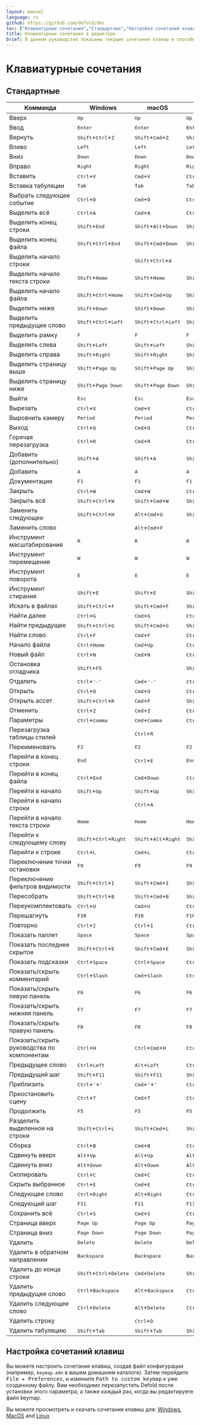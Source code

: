 ```yaml
---
layout: manual
language: ru
github: https://github.com/defold/doc
toc: ["Клавиатурные сочетания","Стандартные","Настройка сочетаний клавиш"]
title: Клавиатурные сочетания в редакторе
brief: В данном руководстве показаны текущие сочетания клавиш и способы их настройки.
---
```


# Клавиатурные сочетания

## Стандартные

| Комманда | Windows | macOS | Linux |
|---------|---------|-------|-------|
| Вверх | <kbd>Up</kbd> | <kbd>Up</kbd> | <kbd>Up</kbd> |
| Ввод | <kbd>Enter</kbd> | <kbd>Enter</kbd> | <kbd>Enter</kbd> |
| Вернуть | <kbd>Shift</kbd>+<kbd>Ctrl</kbd>+<kbd>Z</kbd> | <kbd>Shift</kbd>+<kbd>Cmd</kbd>+<kbd>Z</kbd> | <kbd>Shift</kbd>+<kbd>Ctrl</kbd>+<kbd>Z</kbd> |
| Влево | <kbd>Left</kbd> | <kbd>Left</kbd> | <kbd>Left</kbd> |
| Вниз | <kbd>Down</kbd> | <kbd>Down</kbd> | <kbd>Down</kbd> |
| Вправо | <kbd>Right</kbd> | <kbd>Right</kbd> | <kbd>Right</kbd> |
| Вставить | <kbd>Ctrl</kbd>+<kbd>V</kbd> | <kbd>Cmd</kbd>+<kbd>V</kbd> | <kbd>Ctrl</kbd>+<kbd>V</kbd> |
| Вставка табуляции | <kbd>Tab</kbd> | <kbd>Tab</kbd> | <kbd>Tab</kbd> |
| Выбрать следующее событие | <kbd>Ctrl</kbd>+<kbd>D</kbd> | <kbd>Cmd</kbd>+<kbd>D</kbd> | <kbd>Ctrl</kbd>+<kbd>D</kbd> |
| Выделить всё | <kbd>Ctrl</kbd>+<kbd>A</kbd> | <kbd>Cmd</kbd>+<kbd>A</kbd> | <kbd>Ctrl</kbd>+<kbd>A</kbd> |
| Выделить конец строки | <kbd>Shift</kbd>+<kbd>End</kbd> | <kbd>Shift</kbd>+<kbd>Alt</kbd>+<kbd>Down</kbd> | <kbd>Shift</kbd>+<kbd>End</kbd> |
| Выделить конец файла | <kbd>Shift</kbd>+<kbd>Ctrl</kbd>+<kbd>End</kbd> | <kbd>Shift</kbd>+<kbd>Cmd</kbd>+<kbd>Down</kbd> | <kbd>Shift</kbd>+<kbd>Ctrl</kbd>+<kbd>End</kbd> |
| Выделить начало строки |  | <kbd>Shift</kbd>+<kbd>Ctrl</kbd>+<kbd>A</kbd> |  |
| Выделить начало текста строки | <kbd>Shift</kbd>+<kbd>Home</kbd> | <kbd>Shift</kbd>+<kbd>Home</kbd> | <kbd>Shift</kbd>+<kbd>Home</kbd> |
| Выделить начало файла | <kbd>Shift</kbd>+<kbd>Ctrl</kbd>+<kbd>Home</kbd> | <kbd>Shift</kbd>+<kbd>Cmd</kbd>+<kbd>Up</kbd> | <kbd>Shift</kbd>+<kbd>Ctrl</kbd>+<kbd>Home</kbd> |
| Выделить ниже | <kbd>Shift</kbd>+<kbd>Down</kbd> | <kbd>Shift</kbd>+<kbd>Down</kbd> | <kbd>Shift</kbd>+<kbd>Down</kbd> |
| Выделить предыдущее слово | <kbd>Shift</kbd>+<kbd>Ctrl</kbd>+<kbd>Left</kbd> | <kbd>Shift</kbd>+<kbd>Ctrl</kbd>+<kbd>Left</kbd> | <kbd>Shift</kbd>+<kbd>Ctrl</kbd>+<kbd>Left</kbd> |
| Выделить рамку | <kbd>F</kbd> | <kbd>F</kbd> | <kbd>F</kbd> |
| Выделить слева | <kbd>Shift</kbd>+<kbd>Left</kbd> | <kbd>Shift</kbd>+<kbd>Left</kbd> | <kbd>Shift</kbd>+<kbd>Left</kbd> |
| Выделить справа | <kbd>Shift</kbd>+<kbd>Right</kbd> | <kbd>Shift</kbd>+<kbd>Right</kbd> | <kbd>Shift</kbd>+<kbd>Right</kbd> |
| Выделить страницу выше | <kbd>Shift</kbd>+<kbd>Page Up</kbd> | <kbd>Shift</kbd>+<kbd>Page Up</kbd> | <kbd>Shift</kbd>+<kbd>Page Up</kbd> |
| Выделить страницу ниже | <kbd>Shift</kbd>+<kbd>Page Down</kbd> | <kbd>Shift</kbd>+<kbd>Page Down</kbd> | <kbd>Shift</kbd>+<kbd>Page Down</kbd> |
| Выйти | <kbd>Esc</kbd> | <kbd>Esc</kbd> | <kbd>Esc</kbd> |
| Вырезать | <kbd>Ctrl</kbd>+<kbd>X</kbd> | <kbd>Cmd</kbd>+<kbd>X</kbd> | <kbd>Ctrl</kbd>+<kbd>X</kbd> |
| Выровнить камеру | <kbd>Period</kbd> | <kbd>Period</kbd> | <kbd>Period</kbd> |
| Выход | <kbd>Ctrl</kbd>+<kbd>Q</kbd> | <kbd>Cmd</kbd>+<kbd>Q</kbd> | <kbd>Ctrl</kbd>+<kbd>Q</kbd> |
| Горячая перезагрузка | <kbd>Ctrl</kbd>+<kbd>R</kbd> | <kbd>Cmd</kbd>+<kbd>R</kbd> | <kbd>Ctrl</kbd>+<kbd>R</kbd> |
| Добавить (дополнительно) | <kbd>Shift</kbd>+<kbd>A</kbd> | <kbd>Shift</kbd>+<kbd>A</kbd> | <kbd>Shift</kbd>+<kbd>A</kbd> |
| Добавить | <kbd>A</kbd> | <kbd>A</kbd> | <kbd>A</kbd> |
| Документация | <kbd>F1</kbd> | <kbd>F1</kbd> | <kbd>F1</kbd> |
| Закрыть | <kbd>Ctrl</kbd>+<kbd>W</kbd> | <kbd>Cmd</kbd>+<kbd>W</kbd> | <kbd>Ctrl</kbd>+<kbd>W</kbd> |
| Закрыть всё | <kbd>Shift</kbd>+<kbd>Ctrl</kbd>+<kbd>W</kbd> | <kbd>Shift</kbd>+<kbd>Cmd</kbd>+<kbd>W</kbd> | <kbd>Shift</kbd>+<kbd>Ctrl</kbd>+<kbd>W</kbd> |
| Заменить следующее | <kbd>Shift</kbd>+<kbd>Ctrl</kbd>+<kbd>H</kbd> | <kbd>Alt</kbd>+<kbd>Cmd</kbd>+<kbd>G</kbd> | <kbd>Shift</kbd>+<kbd>Ctrl</kbd>+<kbd>H</kbd> |
| Заменить слово |  | <kbd>Alt</kbd>+<kbd>Cmd</kbd>+<kbd>F</kbd> |  |
| Инструмент масштабирования | <kbd>R</kbd> | <kbd>R</kbd> | <kbd>R</kbd> |
| Инструмент перемещения | <kbd>W</kbd> | <kbd>W</kbd> | <kbd>W</kbd> |
| Инструмент поворота | <kbd>E</kbd> | <kbd>E</kbd> | <kbd>E</kbd> |
| Инструмент стирания | <kbd>Shift</kbd>+<kbd>E</kbd> | <kbd>Shift</kbd>+<kbd>E</kbd> | <kbd>Shift</kbd>+<kbd>E</kbd> |
| Искать в файлах | <kbd>Shift</kbd>+<kbd>Ctrl</kbd>+<kbd>F</kbd> | <kbd>Shift</kbd>+<kbd>Cmd</kbd>+<kbd>F</kbd> | <kbd>Shift</kbd>+<kbd>Ctrl</kbd>+<kbd>F</kbd> |
| Найти далее | <kbd>Ctrl</kbd>+<kbd>G</kbd> | <kbd>Cmd</kbd>+<kbd>G</kbd> | <kbd>Ctrl</kbd>+<kbd>G</kbd> |
| Найти предыдущее | <kbd>Shift</kbd>+<kbd>Ctrl</kbd>+<kbd>G</kbd> | <kbd>Shift</kbd>+<kbd>Cmd</kbd>+<kbd>G</kbd> | <kbd>Shift</kbd>+<kbd>Ctrl</kbd>+<kbd>G</kbd> |
| Найти слово | <kbd>Ctrl</kbd>+<kbd>F</kbd> | <kbd>Cmd</kbd>+<kbd>F</kbd> | <kbd>Ctrl</kbd>+<kbd>F</kbd> |
| Начало файла | <kbd>Ctrl</kbd>+<kbd>Home</kbd> | <kbd>Cmd</kbd>+<kbd>Up</kbd> | <kbd>Ctrl</kbd>+<kbd>Home</kbd> |
| Новый файл | <kbd>Ctrl</kbd>+<kbd>N</kbd> | <kbd>Cmd</kbd>+<kbd>N</kbd> | <kbd>Ctrl</kbd>+<kbd>N</kbd> |
| Остановка отладчика | <kbd>Shift</kbd>+<kbd>F5</kbd> |  | <kbd>Shift</kbd>+<kbd>F5</kbd> |
| Отдалить | <kbd>Ctrl</kbd>+<kbd>'-'</kbd> | <kbd>Cmd</kbd>+<kbd>'-'</kbd> | <kbd>Ctrl</kbd>+<kbd>'-'</kbd> |
| Открыть | <kbd>Ctrl</kbd>+<kbd>O</kbd> | <kbd>Cmd</kbd>+<kbd>O</kbd> | <kbd>Ctrl</kbd>+<kbd>O</kbd> |
| Открыть ассет | <kbd>Shift</kbd>+<kbd>Ctrl</kbd>+<kbd>R</kbd> | <kbd>Cmd</kbd>+<kbd>P</kbd> | <kbd>Shift</kbd>+<kbd>Ctrl</kbd>+<kbd>R</kbd> |
| Отменить | <kbd>Ctrl</kbd>+<kbd>Z</kbd> | <kbd>Cmd</kbd>+<kbd>Z</kbd> | <kbd>Ctrl</kbd>+<kbd>Z</kbd> |
| Параметры | <kbd>Ctrl</kbd>+<kbd>Comma</kbd> | <kbd>Cmd</kbd>+<kbd>Comma</kbd> | <kbd>Ctrl</kbd>+<kbd>Comma</kbd> |
| Перезагрузка таблицы стилей |  | <kbd>Ctrl</kbd>+<kbd>R</kbd> |  |
| Переименовать | <kbd>F2</kbd> | <kbd>F2</kbd> | <kbd>F2</kbd> |
| Перейти в конец строки | <kbd>End</kbd> | <kbd>Ctrl</kbd>+<kbd>E</kbd> | <kbd>End</kbd> |
| Перейти в конец файла | <kbd>Ctrl</kbd>+<kbd>End</kbd> | <kbd>Cmd</kbd>+<kbd>Down</kbd> | <kbd>Ctrl</kbd>+<kbd>End</kbd> |
| Перейти в начало | <kbd>Shift</kbd>+<kbd>Up</kbd> | <kbd>Shift</kbd>+<kbd>Up</kbd> | <kbd>Shift</kbd>+<kbd>Up</kbd> |
| Перейти в начало строки |  | <kbd>Ctrl</kbd>+<kbd>A</kbd> |  |
| Перейти в начало текста строки | <kbd>Home</kbd> | <kbd>Home</kbd> | <kbd>Home</kbd> |
| Перейти к следующему слову | <kbd>Shift</kbd>+<kbd>Ctrl</kbd>+<kbd>Right</kbd> | <kbd>Shift</kbd>+<kbd>Alt</kbd>+<kbd>Right</kbd> | <kbd>Shift</kbd>+<kbd>Ctrl</kbd>+<kbd>Right</kbd> |
| Перейти к строке | <kbd>Ctrl</kbd>+<kbd>L</kbd> | <kbd>Cmd</kbd>+<kbd>L</kbd> | <kbd>Ctrl</kbd>+<kbd>L</kbd> |
| Переключение точки остановки | <kbd>F9</kbd> | <kbd>F9</kbd> | <kbd>F9</kbd> |
| Переключение фильтров видимости | <kbd>Shift</kbd>+<kbd>Ctrl</kbd>+<kbd>I</kbd> | <kbd>Shift</kbd>+<kbd>Cmd</kbd>+<kbd>I</kbd> | <kbd>Shift</kbd>+<kbd>Ctrl</kbd>+<kbd>I</kbd> |
| Пересобрать | <kbd>Shift</kbd>+<kbd>Ctrl</kbd>+<kbd>B</kbd> | <kbd>Shift</kbd>+<kbd>Cmd</kbd>+<kbd>B</kbd> | <kbd>Shift</kbd>+<kbd>Ctrl</kbd>+<kbd>B</kbd> |
| Переукомплектовать | <kbd>Ctrl</kbd>+<kbd>U</kbd> | <kbd>Cmd</kbd>+<kbd>U</kbd> | <kbd>Ctrl</kbd>+<kbd>U</kbd> |
| Перешагнуть | <kbd>F10</kbd> | <kbd>F10</kbd> | <kbd>F10</kbd> |
| Повторно | <kbd>Ctrl</kbd>+<kbd>I</kbd> | <kbd>Ctrl</kbd>+<kbd>I</kbd> | <kbd>Ctrl</kbd>+<kbd>I</kbd> |
| Показать паллет | <kbd>Space</kbd> | <kbd>Space</kbd> | <kbd>Space</kbd> |
| Показать последнее скрытое | <kbd>Shift</kbd>+<kbd>Ctrl</kbd>+<kbd>E</kbd> | <kbd>Shift</kbd>+<kbd>Cmd</kbd>+<kbd>E</kbd> | <kbd>Shift</kbd>+<kbd>Ctrl</kbd>+<kbd>E</kbd> |
| Показать подсказки | <kbd>Ctrl</kbd>+<kbd>Space</kbd> | <kbd>Ctrl</kbd>+<kbd>Space</kbd> | <kbd>Ctrl</kbd>+<kbd>Space</kbd> |
| Показать/скрыть комментарий | <kbd>Ctrl</kbd>+<kbd>Slash</kbd> | <kbd>Cmd</kbd>+<kbd>Slash</kbd> | <kbd>Ctrl</kbd>+<kbd>Slash</kbd> |
| Показать/скрыть левую панель | <kbd>F6</kbd> | <kbd>F6</kbd> | <kbd>F6</kbd> |
| Показать/скрыть нижняя панель | <kbd>F7</kbd> | <kbd>F7</kbd> | <kbd>F7</kbd> |
| Показать/скрыть правую панель | <kbd>F8</kbd> | <kbd>F8</kbd> | <kbd>F8</kbd> |
| Показать/скрыть руководства по компонентам | <kbd>Ctrl</kbd>+<kbd>H</kbd> | <kbd>Ctrl</kbd>+<kbd>Cmd</kbd>+<kbd>H</kbd> | <kbd>Ctrl</kbd>+<kbd>H</kbd> |
| Предыдущее слово | <kbd>Ctrl</kbd>+<kbd>Left</kbd> | <kbd>Alt</kbd>+<kbd>Left</kbd> | <kbd>Ctrl</kbd>+<kbd>Left</kbd> |
| Предыдущий шаг | <kbd>Shift</kbd>+<kbd>F11</kbd> | <kbd>Shift</kbd>+<kbd>F11</kbd> | <kbd>Shift</kbd>+<kbd>F11</kbd> |
| Приблизить | <kbd>Ctrl</kbd>+<kbd>'</kbd>+<kbd>'</kbd> | <kbd>Cmd</kbd>+<kbd>'</kbd>+<kbd>'</kbd> | <kbd>Ctrl</kbd>+<kbd>'</kbd>+<kbd>'</kbd> |
| Приостановить сцену | <kbd>Ctrl</kbd>+<kbd>T</kbd> | <kbd>Cmd</kbd>+<kbd>T</kbd> | <kbd>Ctrl</kbd>+<kbd>T</kbd> |
| Продолжить | <kbd>F5</kbd> | <kbd>F5</kbd> | <kbd>F5</kbd> |
| Разделить выделенное на строки | <kbd>Shift</kbd>+<kbd>Ctrl</kbd>+<kbd>L</kbd> | <kbd>Shift</kbd>+<kbd>Cmd</kbd>+<kbd>L</kbd> | <kbd>Shift</kbd>+<kbd>Ctrl</kbd>+<kbd>L</kbd> |
| Сборка | <kbd>Ctrl</kbd>+<kbd>B</kbd> | <kbd>Cmd</kbd>+<kbd>B</kbd> | <kbd>Ctrl</kbd>+<kbd>B</kbd> |
| Сдвинуть вверх | <kbd>Alt</kbd>+<kbd>Up</kbd> | <kbd>Alt</kbd>+<kbd>Up</kbd> | <kbd>Alt</kbd>+<kbd>Up</kbd> |
| Сдвинуть вниз | <kbd>Alt</kbd>+<kbd>Down</kbd> | <kbd>Alt</kbd>+<kbd>Down</kbd> | <kbd>Alt</kbd>+<kbd>Down</kbd> |
| Скопировать | <kbd>Ctrl</kbd>+<kbd>C</kbd> | <kbd>Cmd</kbd>+<kbd>C</kbd> | <kbd>Ctrl</kbd>+<kbd>C</kbd> |
| Скрыть выбранное | <kbd>Ctrl</kbd>+<kbd>E</kbd> | <kbd>Cmd</kbd>+<kbd>E</kbd> | <kbd>Ctrl</kbd>+<kbd>E</kbd> |
| Следующее слово | <kbd>Ctrl</kbd>+<kbd>Right</kbd> | <kbd>Alt</kbd>+<kbd>Right</kbd> | <kbd>Ctrl</kbd>+<kbd>Right</kbd> |
| Следующий шаг | <kbd>F11</kbd> | <kbd>F11</kbd> | <kbd>F11</kbd> |
| Сохранить всё | <kbd>Ctrl</kbd>+<kbd>S</kbd> | <kbd>Cmd</kbd>+<kbd>S</kbd> | <kbd>Ctrl</kbd>+<kbd>S</kbd> |
| Страница вверх | <kbd>Page Up</kbd> | <kbd>Page Up</kbd> | <kbd>Page Up</kbd> |
| Страница вниз | <kbd>Page Down</kbd> | <kbd>Page Down</kbd> | <kbd>Page Down</kbd> |
| Удалить | <kbd>Delete</kbd> | <kbd>Delete</kbd> | <kbd>Delete</kbd> |
| Удалить в обратном направлении | <kbd>Backspace</kbd> | <kbd>Backspace</kbd> | <kbd>Backspace</kbd> |
| Удалить до конца строки | <kbd>Shift</kbd>+<kbd>Ctrl</kbd>+<kbd>Delete</kbd> | <kbd>Cmd</kbd>+<kbd>Delete</kbd> | <kbd>Shift</kbd>+<kbd>Ctrl</kbd>+<kbd>Delete</kbd> |
| Удалить предыдущее слово | <kbd>Ctrl</kbd>+<kbd>Backspace</kbd> | <kbd>Alt</kbd>+<kbd>Backspace</kbd> | <kbd>Ctrl</kbd>+<kbd>Backspace</kbd> |
| Удалить следующее слово | <kbd>Ctrl</kbd>+<kbd>Delete</kbd> | <kbd>Alt</kbd>+<kbd>Delete</kbd> | <kbd>Ctrl</kbd>+<kbd>Delete</kbd> |
| Удалить строку |  | <kbd>Ctrl</kbd>+<kbd>D</kbd> |  |
| Удалить табуляцию | <kbd>Shift</kbd>+<kbd>Tab</kbd> | <kbd>Shift</kbd>+<kbd>Tab</kbd> | <kbd>Shift</kbd>+<kbd>Tab</kbd>  |


## Настройка сочетаний клавиш

Вы можете настроить сочетания клавиш, создав файл конфигурации (например, `keymap.edn` в вашем домашнем каталоге). Затем перейдите <kbd>File ▸ Preferences</kbd>, и измените <kbd>Path to custom keymap</kbd> к уже созданному файлу. Вам необходимо перезапустить Defold после установки этого параметра, а также каждый раз, когда вы редактируете файл keymap.

Вы можете просмотреть и скачать сочетания клавиш для: [Windows](examples/keymap_win.edn), [MacOS](examples/keymap_macos.edn) and [Linux](examples/keymap_linux.edn)
